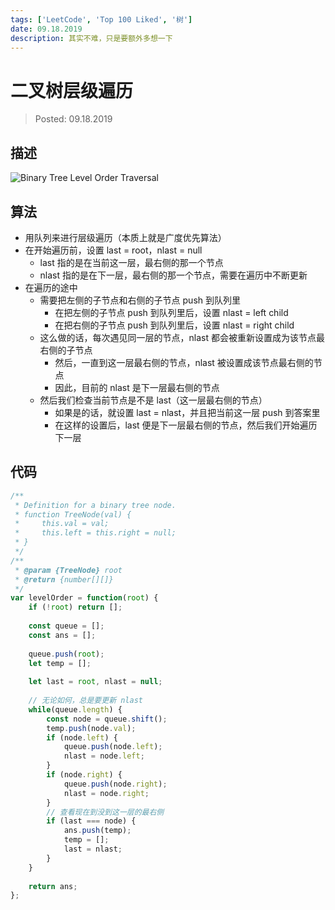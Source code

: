 ```yaml
---
tags: ['LeetCode', 'Top 100 Liked', '树']
date: 09.18.2019
description: 其实不难，只是要额外多想一下
---
```


# 二叉树层级遍历

> Posted: 09.18.2019

<Tag />

## 描述

![Binary Tree Level Order Traversal](/images/bstLevel.png)

## 算法

- 用队列来进行层级遍历（本质上就是广度优先算法）
- 在开始遍历前，设置 last = root，nlast = null
  - last 指的是在当前这一层，最右侧的那一个节点
  - nlast 指的是在下一层，最右侧的那一个节点，需要在遍历中不断更新
- 在遍历的途中
  - 需要把左侧的子节点和右侧的子节点 push 到队列里
    - 在把左侧的子节点 push 到队列里后，设置 nlast = left child
    - 在把右侧的子节点 push 到队列里后，设置 nlast = right child
  - 这么做的话，每次遇见同一层的节点，nlast 都会被重新设置成为该节点最右侧的子节点
    - 然后，一直到这一层最右侧的节点，nlast 被设置成该节点最右侧的节点
    - 因此，目前的 nlast 是下一层最右侧的节点
  - 然后我们检查当前节点是不是 last（这一层最右侧的节点）
    - 如果是的话，就设置 last = nlast，并且把当前这一层 push 到答案里
    - 在这样的设置后，last 便是下一层最右侧的节点，然后我们开始遍历下一层

## 代码

```javascript
/**
 * Definition for a binary tree node.
 * function TreeNode(val) {
 *     this.val = val;
 *     this.left = this.right = null;
 * }
 */
/**
 * @param {TreeNode} root
 * @return {number[][]}
 */
var levelOrder = function(root) {
    if (!root) return [];
    
    const queue = [];
    const ans = [];
    
    queue.push(root);
    let temp = [];
    
    let last = root, nlast = null;
    
    // 无论如何，总是要更新 nlast 
    while(queue.length) {
        const node = queue.shift();
        temp.push(node.val);
        if (node.left) {
            queue.push(node.left);
            nlast = node.left;
        }
        if (node.right) {
            queue.push(node.right);
            nlast = node.right;
        }
        // 查看现在到没到这一层的最右侧
        if (last === node) {
            ans.push(temp);
            temp = [];
            last = nlast;
        }
    }
    
    return ans;
};
```

<Disqus />